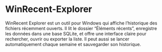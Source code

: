 # WinRecent-Explorer
WinRecent Explorer est un outil pour Windows qui affiche l’historique des fichiers récemment ouverts. Il lit le dossier “Éléments récents”, enregistre les données dans une base SQLite, et offre une interface claire pour rechercher, ouvrir ou exporter la liste. Il peut aussi se lancer automatiquement chaque semaine et sauvegarder son historique.
